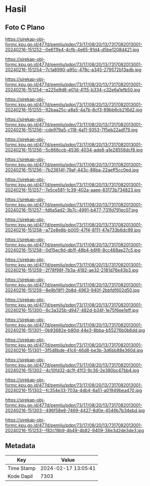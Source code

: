 # Hasil

## Foto C Plano

https://sirekap-obj-formc.kpu.go.id/477d/pemilu/pdpr/73/17/08/20/13/7317082013001-20240216-151252--0e611fe4-4cfb-4e65-91d4-d5be1208d421.jpg

https://sirekap-obj-formc.kpu.go.id/477d/pemilu/pdpr/73/17/08/20/13/7317082013001-20240216-151254--7c1a8990-a95c-478c-a345-279572b13adb.jpg

https://sirekap-obj-formc.kpu.go.id/477d/pemilu/pdpr/73/17/08/20/13/7317082013001-20240216-151254--e225e9d8-e01d-4115-b334-c32e6a1efb50.jpg

https://sirekap-obj-formc.kpu.go.id/477d/pemilu/pdpr/73/17/08/20/13/7317082013001-20240216-151255--92baa25c-a8a5-4a7b-8cf3-89bb6cb216d2.jpg

https://sirekap-obj-formc.kpu.go.id/477d/pemilu/pdpr/73/17/08/20/13/7317082013001-20240216-151256--cde979a5-c118-4a11-9353-7f5eb22adf79.jpg

https://sirekap-obj-formc.kpu.go.id/477d/pemilu/pdpr/73/17/08/20/13/7317082013001-20240216-151256--5c866ccb-4536-4034-ade8-a1e28556dcf8.jpg

https://sirekap-obj-formc.kpu.go.id/477d/pemilu/pdpr/73/17/08/20/13/7317082013001-20240216-151256--7b23614f-79af-443c-88ba-22aeff5cc0ed.jpg

https://sirekap-obj-formc.kpu.go.id/477d/pemilu/pdpr/73/17/08/20/13/7317082013001-20240216-151257--7e5ce581-1c39-402a-aaee-83173b734823.jpg

https://sirekap-obj-formc.kpu.go.id/477d/pemilu/pdpr/73/17/08/20/13/7317082013001-20240216-151257--fd6a5ad2-3b7c-4991-b477-731fd791ec07.jpg

https://sirekap-obj-formc.kpu.go.id/477d/pemilu/pdpr/73/17/08/20/13/7317082013001-20240216-151258--a72e8e8b-b005-47f4-8111-47e733b6dc99.jpg

https://sirekap-obj-formc.kpu.go.id/477d/pemilu/pdpr/73/17/08/20/13/7317082013001-20240216-151258--0d15ec9d-db1f-48b4-b6f6-8cc468ae27c5.jpg

https://sirekap-obj-formc.kpu.go.id/477d/pemilu/pdpr/73/17/08/20/13/7317082013001-20240216-151259--2f78f98f-7b3a-4182-ae32-2181d76e43b3.jpg

https://sirekap-obj-formc.kpu.go.id/477d/pemilu/pdpr/73/17/08/20/13/7317082013001-20240216-151259--8e9b19f1-2b8d-4963-940f-2bbfdf602d50.jpg

https://sirekap-obj-formc.kpu.go.id/477d/pemilu/pdpr/73/17/08/20/13/7317082013001-20240216-151300--6c3a325b-d947-482d-b34f-1e75f6ee1eff.jpg

https://sirekap-obj-formc.kpu.go.id/477d/pemilu/pdpr/73/17/08/20/13/7317082013001-20240216-151301--0b93682e-b80d-44e3-8bba-b55276b0b6dd.jpg

https://sirekap-obj-formc.kpu.go.id/477d/pemilu/pdpr/73/17/08/20/13/7317082013001-20240216-151301--3f5d8bde-41c6-46d8-be3b-3d6bb88e360d.jpg

https://sirekap-obj-formc.kpu.go.id/477d/pemilu/pdpr/73/17/08/20/13/7317082013001-20240216-151302--4c10fd32-dc1f-41f3-9c36-2e380bc47bb4.jpg

https://sirekap-obj-formc.kpu.go.id/477d/pemilu/pdpr/73/17/08/20/13/7317082013001-20240216-151302--fc354e33-703a-4db4-8a51-a01949bea470.jpg

https://sirekap-obj-formc.kpu.go.id/477d/pemilu/pdpr/73/17/08/20/13/7317082013001-20240216-151303--496f58e8-7469-4427-8d0e-4546b7b34ebd.jpg

https://sirekap-obj-formc.kpu.go.id/477d/pemilu/pdpr/73/17/08/20/13/7317082013001-20240216-151253--f82c19b9-4b49-4b82-9409-36e3d2de3de3.jpg


## Metadata

| Key        | Value               |
| ---------- | ------------------- |
| Time Stamp | 2024-02-17 13:05:41 |
| Kode Dapil | 7303                |



